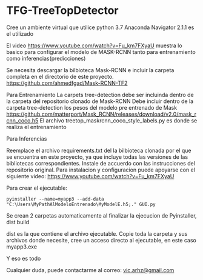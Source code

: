 # TFG-TreeTopDetector
Cree un ambiente virtual que utilice python 3.7
    Anaconda Navigator 2.1.1 es el utilizado

El video https://www.youtube.com/watch?v=Fu_km7FXyaU muestra lo basico para configurar el modelo de MASK-RCNN tanto para entrenamiento como inferencias(predicciones)

Se necesita descargar la bilbioteca Mask-RCNN e incluir la carpeta completa en el directorio de este proyecto.
    https://github.com/ahmedfgad/Mask-RCNN-TF2

Para Entrenamiento
    La carpets tree-detection debe ser incluinda dentro de la carpeta del repositorio clonado de Mask-RCNN
    Debe incluir dentro de la carpeta tree-detection los pesos del modelo pre entrenado de Mask
        https://github.com/matterport/Mask_RCNN/releases/download/v2.0/mask_rcnn_coco.h5
    El archivo treetop_maskrcnn_coco_style_labels.py es donde se realiza el entrenamiento

Para Inferencias

Reemplace el archivo requirements.txt del la bilbioteca clonada por el que se encuentra en este proyecto, ya que incluye todas las versiones de las bibliotecas correspondientes. Instale de accuerdo con las instrucciones del repositorio original. Para instalacion y configuracion puede apoyarse con el siguiente video:
    https://www.youtube.com/watch?v=Fu_km7FXyaU


Para crear el ejecutable:

    pyinstaller --name=myapp3 --add-data "C:\Users\MyPathAlModeloEntrenado\MyModelE.h5;." GUI.py

Se crean 2 carpetas automaticamente al finalizar la ejecucion de Pyinstaller,
    dist
    build

dist es la que contiene el archivo ejecutable. Copie toda la carpeta y sus archivos donde necesite, cree un acceso directo al ejecutable, en este caso myapp3.exe

Y eso es todo

Cualquier duda, puede contactarme al correo: vic.arhz@gmail.com

